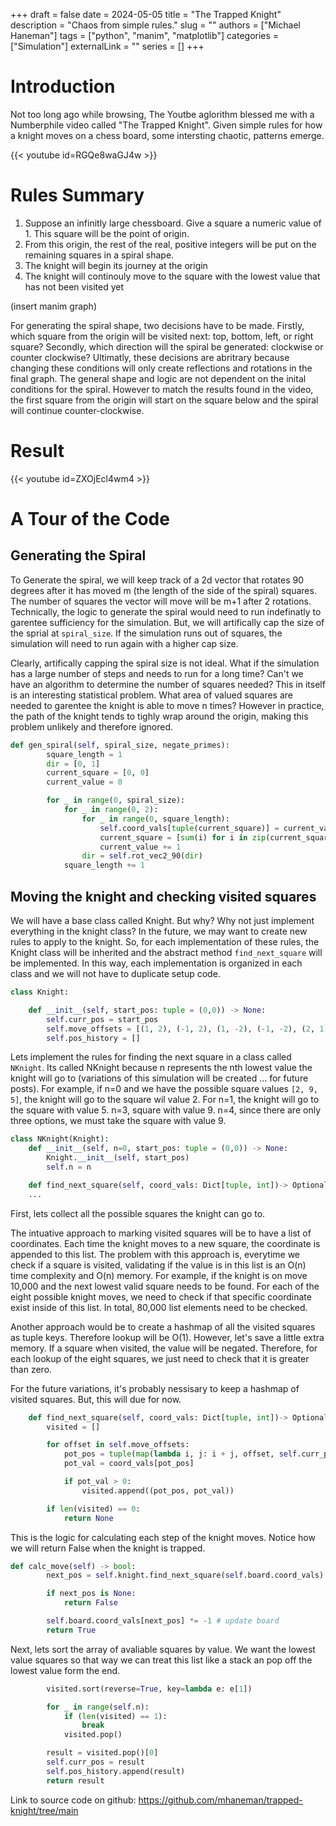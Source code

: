 +++ 
draft = false
date = 2024-05-05
title = "The Trapped Knight"
description = "Chaos from simple rules."
slug = ""
authors = ["Michael Haneman"]
tags = ["python", "manim", "matplotlib"]
categories = ["Simulation"]
externalLink = ""
series = []
+++

# Introduction

Not too long ago while browsing, The Youtbe aglorithm blessed me with a Numberphile video called "The Trapped Knight". Given simple rules for how a knight moves on a chess board, some intersting chaotic, patterns emerge.

{{< youtube id=RGQe8waGJ4w >}}

# Rules Summary

1. Suppose an infinitly large chessboard. Give a square a numeric value of 1. This square will be the point of origin.
2. From this origin, the rest of the real, positive integers will be put on the remaining squares in a spiral shape.
3. The knight will begin its journey at the origin
4. The knight will continouly move to the square with the lowest value that has not been visited yet

(insert manim graph)

For generating the spiral shape, two decisions have to be made. Firstly, which square from the origin will be visited next: top, bottom, left, or right square? Secondly, which direction will the spiral be generated: clockwise or counter clockwise? Ultimatly, these decisions are abritrary because changing these conditions will only create reflections and rotations in the final graph. The general shape and logic are not dependent on the inital conditions for the spiral. However to match the results found in the video, the first square from the origin will start on the square below and the spiral will continue counter-clockwise.

# Result

{{< youtube id=ZXOjEcl4wm4 >}}

# A Tour of the Code

## Generating the Spiral

To Generate the spiral, we will keep track of a 2d vector that rotates 90 degrees after it has moved m (the length of the side of the spiral) squares.
The number of squares the vector will move will be m+1 after 2 rotations.
Technically, the logic to generate the spiral would need to run indefinatly to garentee sufficiency for the simulation.
But, we will artifically cap the size of the sprial at `spiral_size`.
If the simulation runs out of squares, the simulation will need to run again with a higher cap size.

Clearly, artifically capping the spiral size is not ideal.
What if the simulation has a large number of steps and needs to run for a long time?
Can't we have an algorithm to determine the number of squares needed?
This in itself is an interesting statistical problem.
What area of valued squares are needed to garentee the knight is able to move n times?
However in practice, the path of the knight tends to tighly wrap around the origin, making this problem unlikely and therefore ignored.

```python
def gen_spiral(self, spiral_size, negate_primes):
        square_length = 1
        dir = [0, 1]
        current_square = [0, 0]
        current_value = 0

        for _ in range(0, spiral_size):
            for _ in range(0, 2):
                for _ in range(0, square_length):
                    self.coord_vals[tuple(current_square)] = current_value
                    current_square = [sum(i) for i in zip(current_square, dir)]
                    current_value += 1
                dir = self.rot_vec2_90(dir)
            square_length += 1

```

## Moving the knight and checking visited squares

We will have a base class called Knight. But why? Why not just implement everything in the knight class? In the future, we may want to create new rules to apply to the knight. So, for each implementation of these rules, the Knight class will be inherited and the abstract method `find_next_square` will be implemented. In this way, each implementation is organized in each class and we will not have to duplicate setup code.

```python
class Knight:

    def __init__(self, start_pos: tuple = (0,0)) -> None:
        self.curr_pos = start_pos
        self.move_offsets = [(1, 2), (-1, 2), (1, -2), (-1, -2), (2, 1), (-2, 1), (2, -1), (-2, -1)]
        self.pos_history = []
```

Lets implement the rules for finding the next square in a class called `NKnight`. Its called NKnight because n represents the nth lowest value the knight will go to (variations of this simulation will be created ... for future posts). For example, if n=0 and we have the possible square values `[2, 9, 5]`, the knight will go to the square wil value 2. For n=1, the knight will go to the square with value 5. n=3, square with value 9. n=4, since there are only three options, we must take the square with value 9.

```python
class NKnight(Knight):
    def __init__(self, n=0, start_pos: tuple = (0,0)) -> None:
        Knight.__init__(self, start_pos)
        self.n = n

    def find_next_square(self, coord_vals: Dict[tuple, int])-> Optional[tuple]:
    ...
```

First, lets collect all the possible squares the knight can go to.

The intuative approach to marking visited squares will be to have a list of coordinates. Each time the knight moves to a new square, the coordinate is appended to this list. The problem with this approach is, everytime we check if a square is visited, validating if the value is in this list is an O(n) time complexity and O(n) memory. For example, if the knight is on move 10,000 and the next lowest valid square needs to be found. For each of the eight possible knight moves, we need to check if that specific coordinate exist inside of this list. In total, 80,000 list elements need to be checked.

Another approach would be to create a hashmap of all the visited squares as tuple keys. Therefore lookup will be O(1).
However, let's save a little extra memory. If a square when visited, the value will be negated. Therefore, for each lookup of the eight squares, we just need to check that it is greater than zero.

For the future variations, it's probably nessisary to keep a hashmap of visited squares. But, this will due for now.

```python
    def find_next_square(self, coord_vals: Dict[tuple, int])-> Optional[tuple]:
        visited = []

        for offset in self.move_offsets:
            pot_pos = tuple(map(lambda i, j: i + j, offset, self.curr_pos))
            pot_val = coord_vals[pot_pos]

            if pot_val > 0:
                visited.append((pot_pos, pot_val))

        if len(visited) == 0:
            return None

```

This is the logic for calculating each step of the knight moves. Notice how we will return False when the knight is trapped.

```python
def calc_move(self) -> bool:
        next_pos = self.knight.find_next_square(self.board.coord_vals)

        if next_pos is None:
            return False

        self.board.coord_vals[next_pos] *= -1 # update board
        return True
```

Next, lets sort the array of avaliable squares by value. We want the lowest value squares so that way we can treat this list like a stack an pop off the lowest value form the end.

```python
        visited.sort(reverse=True, key=lambda e: e[1])

        for _ in range(self.n):
            if (len(visited) == 1):
                break
            visited.pop()

        result = visited.pop()[0]
        self.curr_pos = result
        self.pos_history.append(result)
        return result
```

Link to source code on github:
https://github.com/mhaneman/trapped-knight/tree/main
